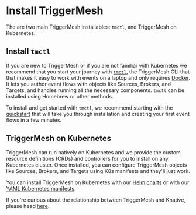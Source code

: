 # Install TriggerMesh

The are two main TriggerMesh installables: `tmctl`, and TriggerMesh on Kubernetes.

## Install `tmctl`

If you are new to TriggerMesh or if you are not familiar with Kubernetes we recommend that you start your journey with [`tmctl`](../reference/tmctl/tmctl.md), the TriggerMesh CLI that that makes it easy to work with events on a laptop and only requires [Docker](https://docs.docker.com/engine/install/). It lets you author event flows with objects like Sources, Brokers, and Targets, and handles running all the necessary components. `tmctl` can be installed using Homebrew or other methods.

To install and get started with `tmctl`, we recommend starting with the [quickstart](../get-started/quickstart.md) that will take you through installation and creating your first event flows in a few minutes.

## TriggerMesh on Kubernetes

TriggerMesh can run natively on Kubernetes and we provide the custom resource definitions (CRDs) and controllers for you to install on any Kubernetes cluster. Once installed, you can configure TriggerMesh objects like Sources, Brokers, and Targets using K8s manifests and they'll just work.

You can install TriggerMesh on Kubernetes with our [Helm charts](./kubernetes-helm.md) or with our [YAML Kubernetes manifests](./kubernetes-yaml.md).

If you're curious about the relationship between TriggerMesh and Knative, please head [here](triggermesh-knative.md).
